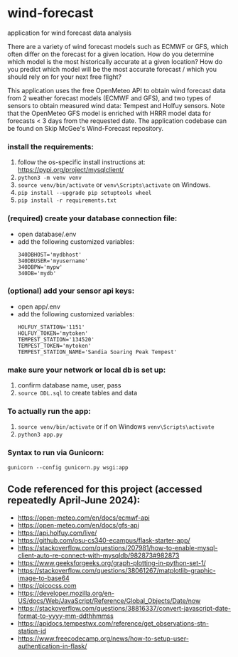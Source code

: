 # wind-forecast
application for wind forecast data analysis

There are a variety of wind forecast models such as ECMWF or GFS, which often differ on the forecast for a given location. 
How do you determine which model is the most historically accurate at a given location? 
How do you predict which model will be the most accurate forecast / which you should rely on for your next free flight?

This application uses the free OpenMeteo API to obtain wind forecast data from 2 weather forecast models (ECMWF and GFS), and two types of sensors to obtain measured wind data: Tempest and Holfuy sensors. 
Note that the OpenMeteo GFS model is enriched with HRRR model data for forecasts < 3 days from the requested date. The application codebase can be found on Skip McGee's Wind-Forecast repository.

### install the requirements:
1) follow the os-specific install instructions at: https://pypi.org/project/mysqlclient/
2) `python3 -m venv venv`
3) `source venv/bin/activate` or `venv\Scripts\activate` on Windows.
4) `pip install --upgrade pip setuptools wheel`
5) `pip install -r requirements.txt`

### (required) create your database connection file:
- open database/.env
- add the following customized variables:
    ```
    340DBHOST='mydbhost'
    340DBUSER='myusername'
    340DBPW='mypw'
    340DB='mydb'
    ```

### (optional) add your sensor api keys:
- open app/.env
- add the following customized variables:
    ```
    HOLFUY_STATION='1151'
    HOLFUY_TOKEN='mytoken'
    TEMPEST_STATION='134520'
    TEMPEST_TOKEN='mytoken'
    TEMPEST_STATION_NAME='Sandia Soaring Peak Tempest'
    ```

### make sure your network or local db is set up:
1) confirm database name, user, pass
2) `source DDL.sql` to create tables and data

### To actually run the app:
1) `source venv/bin/activate` or if on Windows `venv\Scripts\activate`
2) `python3 app.py`

### Syntax to run via Gunicorn:
`gunicorn --config gunicorn.py wsgi:app`

## Code referenced for this project (accessed repeatedly April-June 2024):
- https://open-meteo.com/en/docs/ecmwf-api
- https://open-meteo.com/en/docs/gfs-api
- https://api.holfuy.com/live/ 
- https://github.com/osu-cs340-ecampus/flask-starter-app/
- https://stackoverflow.com/questions/207981/how-to-enable-mysql-client-auto-re-connect-with-mysqldb/982873#982873
- https://www.geeksforgeeks.org/graph-plotting-in-python-set-1/
- https://stackoverflow.com/questions/38061267/matplotlib-graphic-image-to-base64
- https://picocss.com
- https://developer.mozilla.org/en-US/docs/Web/JavaScript/Reference/Global_Objects/Date/now
- https://stackoverflow.com/questions/38816337/convert-javascript-date-format-to-yyyy-mm-ddthhmmss
- https://apidocs.tempestwx.com/reference/get_observations-stn-station-id
- https://www.freecodecamp.org/news/how-to-setup-user-authentication-in-flask/

